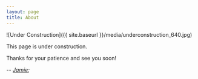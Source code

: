 ```yaml
---
layout: page
title: About
---
```


![Under Construction]({{ site.baseurl }}/media/underconstruction_640.jpg)

<p class="message">
  This page is under construction.
</p>

Thanks for your patience and see you soon!

-- *[Jamie](http://twitter.com/JiyangKang);*
